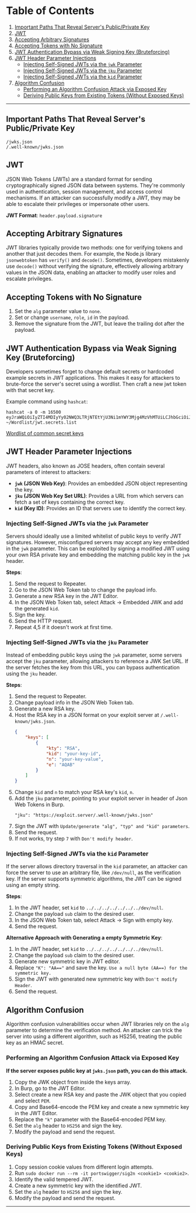 # Table of Contents
1. [Important Paths That Reveal Server's Public/Private Key](#important-paths-that-reveal-servers-publicprivate-key)
2. [JWT](#jwt)
3. [Accepting Arbitrary Signatures](#accepting-arbitrary-signatures)
4. [Accepting Tokens with No Signature](#accepting-tokens-with-no-signature)
5. [JWT Authentication Bypass via Weak Signing Key (Bruteforcing)](#jwt-authentication-bypass-via-weak-signing-key-bruteforcing)
6. [JWT Header Parameter Injections](#jwt-header-parameter-injections)
    - [Injecting Self-Signed JWTs via the `jwk` Parameter](#injecting-self-signed-jwts-via-the-jwk-parameter)
    - [Injecting Self-Signed JWTs via the `jku` Parameter](#injecting-self-signed-jwts-via-the-jku-parameter)
    - [Injecting Self-Signed JWTs via the `kid` Parameter](#injecting-self-signed-jwts-via-the-kid-parameter)
7. [Algorithm Confusion](#algorithm-confusion)
    - [Performing an Algorithm Confusion Attack via Exposed Key](#performing-an-algorithm-confusion-attack-via-exposed-key)
    - [Deriving Public Keys from Existing Tokens (Without Exposed Keys)](#deriving-public-keys-from-existing-tokens-without-exposed-keys)

---

## Important Paths That Reveal Server's Public/Private Key
```
/jwks.json
/.well-known/jwks.json
```

## JWT
JSON Web Tokens (JWTs) are a standard format for sending cryptographically signed JSON data between systems. They're commonly used in authentication, session management, and access control mechanisms. If an attacker can successfully modify a JWT, they may be able to escalate their privileges or impersonate other users. 

**JWT Format**: `header.payload.signature`

## Accepting Arbitrary Signatures
JWT libraries typically provide two methods: one for verifying tokens and another that just decodes them. For example, the Node.js library `jsonwebtoken` has `verify()` and `decode()`. Sometimes, developers mistakenly use `decode()` without verifying the signature, effectively allowing arbitrary values in the JSON data, enabling an attacker to modify user roles and escalate privileges.

## Accepting Tokens with No Signature
1. Set the `alg` parameter value to `none`.
2. Set or change `username`, `role`, `id` in the payload.
3. Remove the signature from the JWT, but leave the trailing dot after the payload.

## JWT Authentication Bypass via Weak Signing Key (Bruteforcing)
Developers sometimes forget to change default secrets or hardcoded example secrets in JWT applications. This makes it easy for attackers to brute-force the server's secret using a wordlist. Then craft a new jwt token with that secret key.

Example command using `hashcat`:
```
hashcat -a 0 -m 16500 eyJraWQiOiIyZTI4MDIyYy02NWQ3LTRjNTEtYjU3Ni1mYWY3Mjg4MzVhMTUiLCJhbGciOiJIUzI1NiJ9.eyJpc3MiOiJwb3J0c3dpZ2dlciIsImV4cCI6MTcxMTIyMDc5MSwic3ViIjoiYWRtaW5pc3RyYXRvciJ9.gteqm9hkHA6PdSv0pqbXBeUCON_8kwelR7Be1NI6WMs ~/Wordlist/jwt.secrets.list
```
[Wordlist of common secret keys](https://github.com/wallarm/jwt-secrets/blob/master/jwt.secrets.list)


## JWT Header Parameter Injections
JWT headers, also known as JOSE headers, often contain several parameters of interest to attackers:

- **`jwk` (JSON Web Key)**: Provides an embedded JSON object representing the key.
- **`jku` (JSON Web Key Set URL)**: Provides a URL from which servers can fetch a set of keys containing the correct key.
- **`kid` (Key ID)**: Provides an ID that servers use to identify the correct key.

### Injecting Self-Signed JWTs via the `jwk` Parameter
Servers should ideally use a limited whitelist of public keys to verify JWT signatures. However, misconfigured servers may accept any key embedded in the `jwk` parameter. This can be exploited by signing a modified JWT using your own RSA private key and embedding the matching public key in the `jwk` header.

**Steps**:
1. Send the request to Repeater.
2. Go to the JSON Web Token tab to change the payload info.
3. Generate a new RSA key in the JWT Editor.
4. In the JSON Web Token tab, select Attack -> Embedded JWK and add the generated `kid`.
5. Sign the key.
6. Send the HTTP request.
7. Repeat 4,5 if it doesn't work at first time.

### Injecting Self-Signed JWTs via the `jku` Parameter
Instead of embedding public keys using the `jwk` parameter, some servers accept the `jku` parameter, allowing attackers to reference a JWK Set URL. If the server fetches the key from this URL, you can bypass authentication using the `jku` header.

**Steps**:
1. Send the request to Repeater.
2. Change payload info in the JSON Web Token tab.
3. Generate a new RSA key.
4. Host the RSA key in a JSON format on your exploit server at `/.well-known/jwks.json`.
   ```json
   {
       "keys": [
           {
               "kty": "RSA",
               "kid": "your-key-id",
               "n": "your-key-value",
               "e": "AQAB"
           }
       ]
   }
   ```
5. Change `kid` and `n` to match your RSA key's `kid`, `n`.
6. Add the `jku` parameter, pointing to your exploit server in header of Json Web Tokens in Burp.
   ```
   "jku": "https://exploit.server/.well-known/jwks.json"
   ```
7. Sign the JWT with `Update/generate "alg", "typ" and "kid" parameters`.
8. Send the request.
9. If not works, try step `7` with `Don't modify header`.

### Injecting Self-Signed JWTs via the `kid` Parameter
If the server allows directory traversal in the `kid` parameter, an attacker can force the server to use an arbitrary file, like `/dev/null`, as the verification key. If the server supports symmetric algorithms, the JWT can be signed using an empty string.

**Steps**:
1. In the JWT header, set `kid` to `../../../../../../../dev/null`.
2. Change the payload `sub` claim to the desired user.
3. In the JSON Web Token tab, select Attack -> Sign with empty key.
4. Send the request.

**Alternative Approach with Generating a empty Symmetric Key**:
1. In the JWT header, set `kid` to `../../../../../../../dev/null`.
2. Change the payload `sub` claim to the desired user.
3. Generate new symmetric key in JWT editor.
4. Replace `"K": "AA=="` and save the key. ```Use a null byte (AA==) for the symmetric key.```
5. Sign the JWT with generated new symmetric key with ```Don't modify Header```.
6. Send the request.

## Algorithm Confusion
Algorithm confusion vulnerabilities occur when JWT libraries rely on the `alg` parameter to determine the verification method. An attacker can trick the server into using a different algorithm, such as HS256, treating the public key as an HMAC secret.

### Performing an Algorithm Confusion Attack via Exposed Key

**If the server exposes public key at `jwks.json` path, you can do this attack.**
1. Copy the JWK object from inside the keys array.
2. In Burp, go to the JWT Editor.
3. Select create a new RSA key and paste the JWK object that you copied and select `PEM`.
4. Copy and Base64-encode the PEM key and create a new symmetric key in the JWT Editor.
5. Replace the `"k"` parameter with the Base64-encoded PEM key.
6. Set the `alg` header to `HS256` and sign the key.
7. Modify the payload and send the request.

### Deriving Public Keys from Existing Tokens (Without Exposed Keys)
1. Copy session cookie values from different login attempts.
2. Run `sudo docker run --rm -it portswigger/sig2n <cookie1> <cookie2>`.
3. Identify the valid tempered JWT.
4. Create a new symmetric key with the identified JWT.
5. Set the `alg` header to `HS256` and sign the key.
6. Modify the payload and send the request.

---
